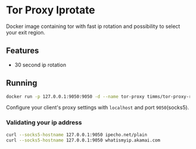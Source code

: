 # Tor Proxy Iprotate
Docker image containing tor with fast ip rotation and possibility to select your exit region.

## Features

* 30 second ip rotation

## Running

```bash
docker run -p 127.0.0.1:9050:9050 -d --name tor-proxy timms/tor-proxy-rapid-ip-rotation
```

Configure your client's proxy settings with `localhost` and port `9050`(socks5).

### Validating your ip address

```bash
curl --socks5-hostname 127.0.0.1:9050 ipecho.net/plain
curl --socks5-hostname 127.0.0.1:9050 whatismyip.akamai.com
```